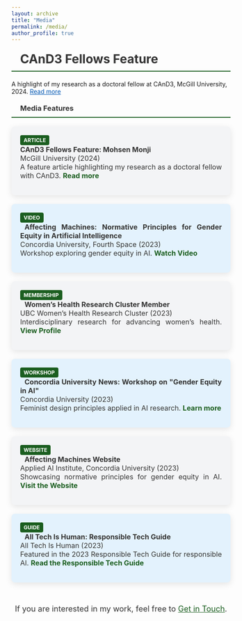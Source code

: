 ```yaml
---
layout: archive
title: "Media"
permalink: /media/
author_profile: true
---
```

<style>
  h3 {
    border-bottom: 2px solid #1B5E20; /* Accessible Dark Green */
    font-weight: bold;
    padding-bottom: 10px;
    margin-top: 20px;
    margin-bottom: 20px;
    display: flex;
    align-items: center;
    gap: 10px;
    color: #333; /* Dark Gray */
  }

  .media-section {
    margin-top: 20px;
    margin-bottom: 40px;
  }

  .media-card {
    border-radius: 8px;
    padding: 20px;
    margin-bottom: 20px;
    color: #333333; /* Dark Gray Text */
    box-shadow: 0px 4px 15px rgba(0, 0, 0, 0.1);
    transition: transform 0.3s ease, box-shadow 0.3s ease;
    text-align: justify; /* Justify text within the media cards */
  }

  .media-card:hover {
    transform: translateY(-5px);
    box-shadow: 0px 8px 20px rgba(0, 0, 0, 0.2);
  }

  .media-card:nth-child(odd) {
    background-color: #E3F2FD; /* Light Blue Background */
  }

  .media-card:nth-child(even) {
    background-color: #F3F4F6; /* Light Gray Background */
  }

  .media-card ul {
    list-style: none;
    padding: 0;
    margin: 0;
  }

  .media-card ul li {
    margin-bottom: 15px;
    font-size: 1rem;
  }

  .media-card ul li a {
    color: #1B5E20; /* Dark Green for Links */
    text-decoration: none;
    font-weight: bold;
  }

  .media-card ul li a:hover {
    text-decoration: underline;
  }

<!-- Featured Media -->
<div class="featured-media">
  <h3><i class="fas fa-star icon"></i> Concordia’s Applied AI Institute: Affecting Machines</h3>
  <p>
    The "Affecting Machines" project, normative principles for gender equity in Artificial Intelligence. Presented at Concordia University, Fourth Space, 2023.  
    <a href="https://affectingmachines.net/" target="_blank" style="color: #0056b3;">Learn more</a>
  </p>
</div>

.featured-media h3 {
    margin-bottom: 20px;
    font-size: 28px;
    color: #333; /* Dark Gray for Header */
}

  .featured-media h3 {
    margin-bottom: 20px;
    font-size: 28px;
    color: #333; /* Dark Gray for Header */
  }

  .tag {
    display: inline-block;
    background: #1B5E20; /* Dark Green Tag Background */
    color: #FFFFFF; /* White Tag Text */
    padding: 4px 8px;
    font-size: 12px;
    border-radius: 4px;
    margin-right: 8px;
    text-transform: uppercase;
    font-weight: bold;
  }

  .icon {
    margin-right: 10px;
    color: #1B5E20; /* Dark Green for Icons */
  }
</style>

<!-- Featured Media -->
<div class="featured-media">
  <h3><i class="fas fa-star icon"></i> CAnD3 Fellows Feature</h3>
  <p>
    A highlight of my research as a doctoral fellow at CAnD3, McGill University, 2024.  
    <a href="https://www.mcgill.ca/cand3/article/fellows-feature-mohsen-monji-and-galiba-zahid" target="_blank" style="color: #0056b3;">Read more</a>
  </p>
</div>

<!-- Media Cards -->
<div class="media-section">
  <h3><i class="fas fa-newspaper icon"></i> Media Features</h3>

  <!-- Card 1 -->
  <div class="media-card">
    <span class="tag">Article</span>
    <ul>
      <li>
        <strong>CAnD3 Fellows Feature: Mohsen Monji</strong> <br>
        <span>McGill University (2024)</span><br>
        A feature article highlighting my research as a doctoral fellow with CAnD3.  
        <a href="https://www.mcgill.ca/cand3/article/fellows-feature-mohsen-monji-and-galiba-zahid" target="_blank">Read more</a>
      </li>
    </ul>
  </div>

  <!-- Card 2 -->
  <div class="media-card">
    <span class="tag">Video</span>
    <ul>
      <li>
        <strong><i class="fas fa-play-circle icon"></i>Affecting Machines: Normative Principles for Gender Equity in Artificial Intelligence</strong> <br>
        <span>Concordia University, Fourth Space (2023)</span><br>
        Workshop exploring gender equity in AI.  
        <a href="https://www.youtube.com/watch?v=8aWb-GaUFUI" target="_blank">Watch Video</a>
      </li>
    </ul>
  </div>

  <!-- Card 3 -->
  <div class="media-card">
    <span class="tag">Membership</span>
    <ul>
      <li>
        <strong><i class="fas fa-users icon"></i>Women’s Health Research Cluster Member</strong> <br>
        <span>UBC Women’s Health Research Cluster (2023)</span><br>
        Interdisciplinary research for advancing women’s health.  
        <a href="https://womenshealthresearch.ubc.ca/people/members/?whrc-page-2=30" target="_blank">View Profile</a>
      </li>
    </ul>
  </div>

  <!-- Card 4 -->
  <div class="media-card">
    <span class="tag">Workshop</span>
    <ul>
      <li>
        <strong><i class="fas fa-chalkboard-teacher icon"></i>Concordia University News: Workshop on "Gender Equity in AI"</strong> <br>
        <span>Concordia University (2023)</span><br>
        Feminist design principles applied in AI research.  
        <a href="https://www.concordia.ca/cuevents/offices/provost/fourth-space/2023/08/22/affecting-machines.html" target="_blank">Learn more</a>
      </li>
    </ul>
  </div>

  <!-- Card 5 -->
  <div class="media-card">
    <span class="tag">Website</span>
    <ul>
      <li>
        <strong><i class="fas fa-globe icon"></i>Affecting Machines Website</strong> <br>
        <span>Applied AI Institute, Concordia University (2023)</span><br>
        Showcasing normative principles for gender equity in AI.  
        <a href="https://affectingmachines.net/" target="_blank">Visit the Website</a>
      </li>
    </ul>
  </div>

  <!-- Card 6 -->
  <div class="media-card">
    <span class="tag">Guide</span>
    <ul>
      <li>
        <strong><i class="fas fa-book icon"></i>All Tech Is Human: Responsible Tech Guide</strong> <br>
        <span>All Tech Is Human (2023)</span><br>
        Featured in the 2023 Responsible Tech Guide for responsible AI.  
        <a href="https://alltechishuman.org/responsible-tech-guide" target="_blank">Read the Responsible Tech Guide</a>
      </li>
    </ul>
  </div>
</div>

<!-- Call to Action -->
<div style="text-align: center; margin-top: 50px;">
  <p style="font-size: 18px; color: #333;">
    If you are interested in my work, feel free to <a href="mailto:mohsen.monji@concordia.ca" style="color: #1B5E20;">Get in Touch</a>.
  </p>
</div>
